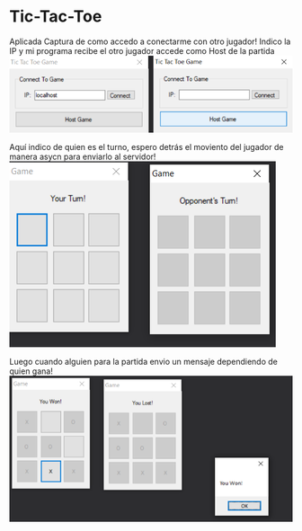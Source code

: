 # Tic-Tac-Toe
Aplicada
Captura de como accedo a conectarme con otro jugador! Indico la IP y mi programa recibe el otro jugador accede como Host de la partida
![alt text](https://github.com/EJNunez1311/Tic-Tac-Toe/blob/main/Capture1.PNG)

Aquí indico de quien es el turno, espero detrás el moviento del jugador de manera asycn para enviarlo al servidor!
![alt text](https://github.com/EJNunez1311/Tic-Tac-Toe/blob/main/Capture2.PNG)

Luego cuando alguien para la partida envio un mensaje dependiendo de quien gana!
![alt text](https://github.com/EJNunez1311/Tic-Tac-Toe/blob/main/Capture3.PNG)

